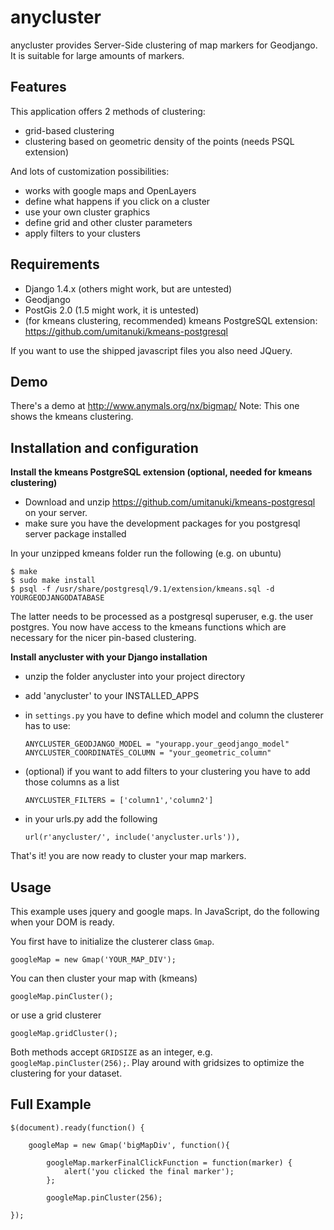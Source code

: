 anycluster
==========

anycluster provides Server-Side clustering of map markers for Geodjango. It is suitable for large amounts of markers.

Features
--------

This application offers 2 methods of clustering:
- grid-based clustering
- clustering based on geometric density of the points (needs PSQL extension)

And lots of customization possibilities:
- works with google maps and OpenLayers
- define what happens if you click on a cluster
- use your own cluster graphics
- define grid and other cluster parameters
- apply filters to your clusters


Requirements
------------

- Django 1.4.x (others might work, but are untested)
- Geodjango
- PostGis 2.0 (1.5 might work, it is untested)
- (for kmeans clustering, recommended) kmeans PostgreSQL extension: https://github.com/umitanuki/kmeans-postgresql

If you want to use the shipped javascript files you also need JQuery.


Demo
----

There's a demo at http://www.anymals.org/nx/bigmap/
Note: This one shows the kmeans clustering.


Installation and configuration
------------------------------
__Install the kmeans PostgreSQL extension (optional, needed for kmeans clustering)__
- Download and unzip https://github.com/umitanuki/kmeans-postgresql on your server.
- make sure you have the development packages for you postgresql server package installed

In your unzipped kmeans folder run the following (e.g. on ubuntu)

    $ make
    $ sudo make install
    $ psql -f /usr/share/postgresql/9.1/extension/kmeans.sql -d YOURGEODJANGODATABASE

The latter needs to be processed as a postgresql superuser, e.g. the user postgres.
You now have access to the kmeans functions which are necessary for the nicer pin-based clustering.


__Install anycluster with your Django installation__
- unzip the folder anycluster into your project directory
- add 'anycluster' to your INSTALLED_APPS
- in ``settings.py`` you have to define which model and column the clusterer has to use:

    ``ANYCLUSTER_GEODJANGO_MODEL = "yourapp.your_geodjango_model"``
    ``ANYCLUSTER_COORDINATES_COLUMN = "your_geometric_column"``

- (optional) if you want to add filters to your clustering you have to add those columns as a list

    ``ANYCLUSTER_FILTERS = ['column1','column2']``


- in your urls.py add the following

    ``url(r'anycluster/', include('anycluster.urls')),``


That's it! you are now ready to cluster your map markers.


Usage
-----
This example uses jquery and google maps.
In JavaScript, do the following when your DOM is ready.

You first have to initialize the clusterer class ``Gmap``.
  
    googleMap = new Gmap('YOUR_MAP_DIV');
    
You can then cluster your map with (kmeans)

    googleMap.pinCluster();
    
or use a grid clusterer

    googleMap.gridCluster();
    

Both methods accept ``GRIDSIZE`` as an integer, e.g. ``googleMap.pinCluster(256);``. Play around with gridsizes to optimize the clustering for your dataset.


Full Example
------------

    $(document).ready(function() {

        googleMap = new Gmap('bigMapDiv', function(){
        
            googleMap.markerFinalClickFunction = function(marker) {
                alert('you clicked the final marker');
            };
            
            googleMap.pinCluster(256);
        
    });
